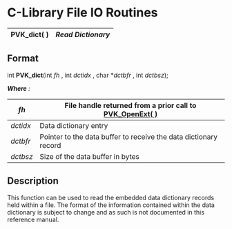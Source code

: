 # C-Library File IO Routines

**PVK_dict( )** |  **_Read Dictionary_**  
---|---  
  
## Format

int **PVK_dict**(int  _fh_ , int  _dctidx_ , char *_dctbfr_ , int  _dctbsz_);

**_Where_** _:_

_fh_ |  File handle returned from a prior call to **[PVK_OpenExt( )](openext.md)**  
---|---  
_dctidx_ |  Data dictionary entry  
_dctbfr_ |  Pointer to the data buffer to receive the data dictionary record  
_dctbsz_ |  Size of the data buffer in bytes  
  
## Description

This function can be used to read the embedded data dictionary records held within a file. The format of the information contained within the data dictionary is subject to change and as such is not documented in this reference manual.
